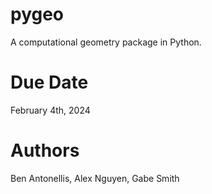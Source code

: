 # pygeo
A computational geometry package in Python.

# Due Date
February 4th, 2024

# Authors
Ben Antonellis, Alex Nguyen, Gabe Smith